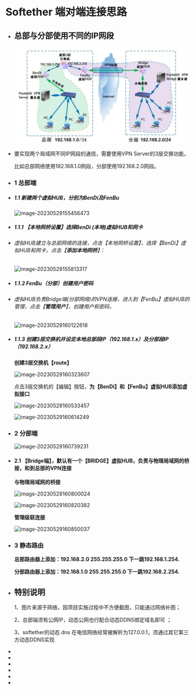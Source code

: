 # Softether 端对端连接思路
- ## 总部与分部使用不同的IP网段
  ![image.png](../assets/image_1692689795744_0.png)
- 要实现两个局域网不同IP网段的通信，需要使用VPN Server的3层交换功能，
  
  比如总部网络使用192.168.1.0网段，分部使用192.168.2.0网段。
- ### 1 总部端
- ##### 1.1 新建两个虚拟HUB，分别为BenDi及FenBu
  
  ![image-20230529155456473](C:\Users\Administrator\AppData\Roaming\Typora\typora-user-images\image-20230529155456473.png)
- ##### 1.1.1 【本地网桥设置】选择BenDi (本地)虚拟HUB和网卡
- ######  虚拟HUB建立与总部网络的连接，点击【本地网桥设置】，选择【BenDi】虚拟HUB和网卡，点击【**添加本地网桥**】：
  
  ![image-20230529155813317](C:\Users\Administrator\AppData\Roaming\Typora\typora-user-images\image-20230529155813317.png)
- ##### 1.1.2 FenBu（分部）创建用户密码
- ###### 虚拟HUB负责Bridge端(分部网络)的VPN连接，进入到【FenBu】虚拟HUB的管理，点击【**管理用户**】，创建用户和密码，
  
  ![image-20230529160122618](C:\Users\Administrator\AppData\Roaming\Typora\typora-user-images\image-20230529160122618.png)
- ##### 1.1.3 创建3层交换机并设定本地总部段IP（192.168.1.x）及分部段IP（192.168.2.x）
  
  **创建3层交换机【route】**
  
  ![image-20230529160323607](C:\Users\Administrator\AppData\Roaming\Typora\typora-user-images\image-20230529160323607.png)
  
  点击3层交换机的【编辑】按钮，**为【BenDi】和【FenBu】虚拟HUB添加虚拟接口**
  
  ![image-20230529160533457](C:\Users\Administrator\AppData\Roaming\Typora\typora-user-images\image-20230529160533457.png)
  
  ![image-20230529160614249](C:\Users\Administrator\AppData\Roaming\Typora\typora-user-images\image-20230529160614249.png)
- ### 2 分部端
  
  ![image-20230529160739231](C:\Users\Administrator\AppData\Roaming\Typora\typora-user-images\image-20230529160739231.png)
- #### 2.1 【Bridge端】，默认有一个【BRIDGE】虚拟HUB，负责与物理局域网的桥接，和到总部的VPN连接
  
  **与物理局域网的桥接**
  
  ![image-20230529160800024](C:\Users\Administrator\AppData\Roaming\Typora\typora-user-images\image-20230529160800024.png)
  
  ![image-20230529160820382](C:\Users\Administrator\AppData\Roaming\Typora\typora-user-images\image-20230529160820382.png)
  
  
  
  **管理级联连接**
  
  ![image-20230529160850037](C:\Users\Administrator\AppData\Roaming\Typora\typora-user-images\image-20230529160850037.png)
- ### 3 静态路由
  
  **总部路由器上添加：192.168.2.0 255.255.255.0 下一跳192.168.1.254.**
  
  **分部路由器上添加：192.168.1.0 255.255.255.0 下一跳192.168.2.254.**
- ## 特别说明
  
  1、图片来源于网络，因项目实施过程中不方便截图，只能通过网络补图；
  
  2、总部端须有公网IP，动态公网也行配合动态DDNS绑定域名即可 ；
  
  3、softether的动态 dns 在电信网络经常被解析为127.0.0.1，须通过其它第三方动态DDNS实现
-
-
-
-
-
-